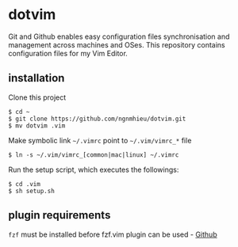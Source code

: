 dotvim
======
Git and Github enables easy configuration files synchronisation and management across machines and OSes.
This repository contains configuration files for my Vim Editor.

installation
------------

Clone this project
```
$ cd ~
$ git clone https://github.com/ngnmhieu/dotvim.git
$ mv dotvim .vim
```

Make symbolic link `~/.vimrc` point to `~/.vim/vimrc_*` file
```
$ ln -s ~/.vim/vimrc_[common|mac|linux] ~/.vimrc
```

Run the setup script, which executes the followings:
```
$ cd .vim
$ sh setup.sh
```

plugin requirements
-------------------

`fzf` must be installed before fzf.vim plugin can be used  - [Github](https://github.com/junegunn/fzf)